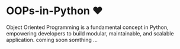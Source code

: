 # OOPs-in-Python ❤️
Object Oriented Programming is a fundamental concept in Python, empowering developers to build modular, maintainable, and scalable application. coming soon somthing ...

